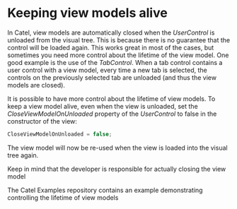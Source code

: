 # Keeping view models alive

In Catel, view models are automatically closed when the *UserControl* is unloaded from the visual tree. This is because there is no guarantee that the control will be loaded again. This works great in most of the cases, but sometimes you need more control about the lifetime of the view model. One good example is the use of the *TabControl*. When a tab control contains a user control with a view model, every time a new tab is selected, the controls on the previously selected tab are unloaded (and thus the view models are closed).

It is possible to have more control about the lifetime of view models. To keep a view model alive, even when the view is unloaded, set the *CloseViewModelOnUnloaded* property of the *UserControl* to false in the constructor of the view:

``` {.java data-syntaxhighlighter-params="brush: java; gutter: false; theme: Confluence" data-theme="Confluence" style="brush: java; gutter: false; theme: Confluence"}
CloseViewModelOnUnloaded = false;
```

The view model will now be re-used when the view is loaded into the visual tree again.

Keep in mind that the developer is responsible for actually closing the view model

The Catel Examples repository contains an example demonstrating controlling the lifetime of view models

